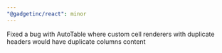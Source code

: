 ```yaml
---
"@gadgetinc/react": minor
---
```


Fixed a bug with AutoTable where custom cell renderers with duplicate headers would have duplicate columns content
